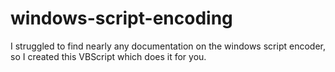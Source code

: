 # windows-script-encoding
I struggled to find nearly any documentation on the windows script encoder, so I created this VBScript which does it for you.
